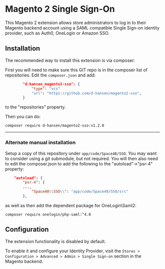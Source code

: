 # Magento 2 Single Sign-On

This Magento 2 extension allows store administrators to log in to their Magento backend account using a SAML compatible Single Sign-on identity provider, such as Auth0, OneLogin or Amazon SSO.

## Installation

The recommended way to install this extension is via composer:

First you will need to make sure this GIT repo is in the composer list of repositories.  Edit the `composer.json` and add:
```json
        "d-hansen_magento2-sso": {
            "type": "vcs"
            "url": "https://github.com/d-hansen/magento2-sso",
        }
```
to the "repositories" property.

Then you can do:
```shell
composer require d-hansen/magento2-sso:v1.2.0
```

---

### Alternate manual installation

Setup a copy of this repository under `app/code/Space48/SSO`.  You may want to consider using a git submodule, but not required.
You will then also need to edit the composer.json to add the following to the "autoload"->"psr-4" property:
```json
    "autoload": {
        "psr-4": {
	    ...,
            "Space48\\SSO\\": "app/code/Space48/SSO/src"
        },
```
as well as then add the dependent package for OneLogin\Saml2:
```shell
composer require onelogin/php-saml:^4.0
```

## Configuration

The extension functionality is disabled by default.

To enable it and configure your Identity Provider, visit the `Stores > Configuration > Advanced > Admin > Single Sign-on` section in the Magento backend.
